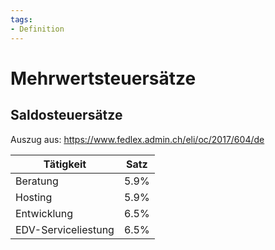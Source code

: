 ```yaml
---
tags:
- Definition
---
```

# Mehrwertsteuersätze

## Saldosteuersätze

Auszug aus: <https://www.fedlex.admin.ch/eli/oc/2017/604/de>

| Tätigkeit           | Satz |
| ------------------- | ---- |
| Beratung            | 5.9% |
| Hosting             | 5.9% |
| Entwicklung         | 6.5% |
| EDV-Serviceliestung | 6.5% |
